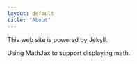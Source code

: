 ```yaml
---
layout: default
title: "About"
---
```


This web site is powered by Jekyll.

Using MathJax to support displaying math.
